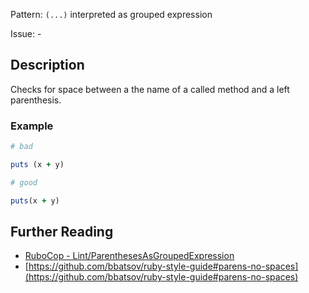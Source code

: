 Pattern: `(...)` interpreted as grouped expression

Issue: -

## Description

Checks for space between a the name of a called method and a left parenthesis.

### Example

```ruby
# bad

puts (x + y)
```
```ruby
# good

puts(x + y)
```

## Further Reading

* [RuboCop - Lint/ParenthesesAsGroupedExpression](https://rubocop.readthedocs.io/en/latest/cops_lint/#lintparenthesesasgroupedexpression)
* [https://github.com/bbatsov/ruby-style-guide#parens-no-spaces](https://github.com/bbatsov/ruby-style-guide#parens-no-spaces)
